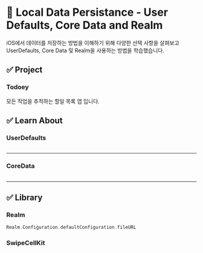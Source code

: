 # 📑 Local Data Persistance - User Defaults, Core Data and Realm

iOS에서 데이터를 저장하는 방법을 이해하기 위해 다양한 선택 사항을 살펴보고 UserDefaults, Core Data 및 Realm을 사용하는 방법을 학습했습니다.

## ✅ Project
### Todoey
모든 작업을 추적하는 할일 목록 앱 입니다.

## ✅ Learn About

### UserDefaults

~~~ swift
~~~

***

### CoreData

~~~ swift
~~~

***

## ✅ Library

### Realm

~~~ swift
Realm.Configuration.defaultConfiguration.fileURL
~~~

### SwipeCellKit

